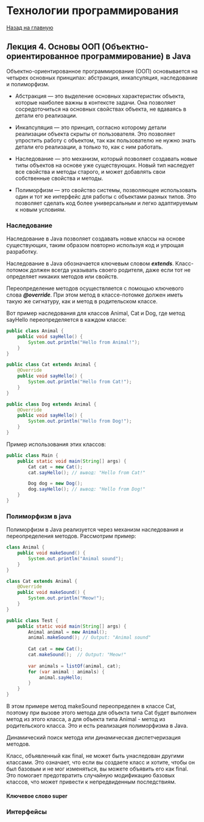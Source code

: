 # Технологии программирования

[Назад на главную](/)

## Лекция 4. Основы ООП (Объектно-ориентированное программирование) в Java

Объектно-ориентированное программирование (ООП) основывается на четырех основных принципах: абстракция, 
инкапсуляция, наследование и полиморфизм.

- Абстракция — это выделение основных характеристик объекта, которые наиболее важны в контексте задачи. 
Она позволяет сосредоточиться на основных свойствах объекта, не вдаваясь в детали его реализации.

- Инкапсуляция — это принцип, согласно которому детали реализации объекта скрыты от пользователя. 
Это позволяет упростить работу с объектом, так как пользователю не нужно знать детали его реализации, 
а только то, как с ним работать.

- Наследование — это механизм, который позволяет создавать новые типы объектов на основе уже существующих. 
Новый тип наследует все свойства и методы старого, и может добавлять свои собственные свойства и методы.

- Полиморфизм — это свойство системы, позволяющее использовать один и тот же интерфейс для работы с объектами 
разных типов. Это позволяет сделать код более универсальным и легко адаптируемым к новым условиям.


### Наследование

Наследование в Java позволяет создавать новые классы на основе существующих, таким образом повторно используя код 
и упрощая разработку.

Наследование в Java обозначается ключевым словом **_extends_**. Класс-потомок должен всегда указывать своего родителя, 
даже если тот не определяет никаких методов или свойств.

Переопределение методов осуществляется с помощью ключевого слова **_@override_**. При этом метод в классе-потомке должен 
иметь такую же сигнатуру, как и метод в родительском классе.

Вот пример наследования для классов Animal, Cat и Dog, где метод sayHello переопределяется в каждом классе:

```java
public class Animal {
    public void sayHello() {
        System.out.println("Hello from Animal!");
    }
}

public class Cat extends Animal {
    @Override
    public void sayHello() {
        System.out.println("Hello from Cat!");
    }
}

public class Dog extends Animal {
    @Override
    public void sayHello() {
        System.out.println("Hello from Dog!");
    }
}
```

Пример использования этих классов:

```java
public class Main {
    public static void main(String[] args) {
        Cat cat = new Cat();
        cat.sayHello(); // вывод: "Hello from Cat!"

        Dog dog = new Dog();
        dog.sayHello(); // вывод: "Hello from Dog!"
    }
}
```

### Полиморфизм в java

Полиморфизм в Java реализуется через механизм наследования и переопределения методов. Рассмотрим пример:

```java
class Animal {
    public void makeSound() {
        System.out.println("Animal sound");
    }
}

class Cat extends Animal {
    @Override
    public void makeSound() {
        System.out.println("Meow!");
    }
}

public class Test {
    public static void main(String[] args) {
        Animal animal = new Animal();
        animal.makeSound(); // Output: "Animal sound"
    
        Cat cat = new Cat();
        cat.makeSound();  // Output: "Meow!"
        
        var animals = listOf(animal, cat);
        for (var animal : animals) {
            animal.sayHello;
        }
    }
}
```

В этом примере метод makeSound переопределен в классе Cat, поэтому при вызове этого метода для объекта типа Cat будет выполнен метод из этого класса, а для объекта типа Animal - метод из родительского класса. Это и есть реализация полиморфизма в Java.

Динамический поиск метода или динамическая диспетчеризация методов.

Класс, объявленный как final, не может быть унаследован другими классами. Это означает, что если вы создаете класс и 
хотите, чтобы он был базовым и не мог изменяться, вы можете объявить его как final. Это помогает предотвратить 
случайную модификацию базовых классов, что может привести к непредвиденным последствиям.

#### Ключевое слово super


### Интерфейсы
